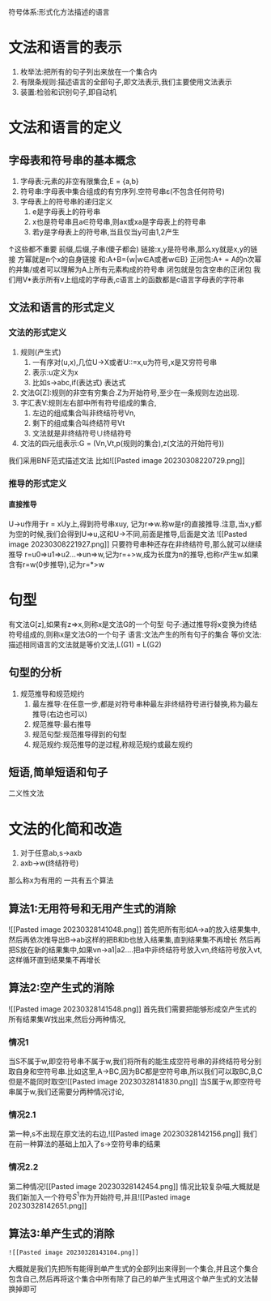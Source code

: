符号体系:形式化方法描述的语言
# 文法和语言的表示
1. 枚举法:把所有的句子列出来放在一个集合内
2. 有限条规则:描述语言的全部句子,即文法表示,我们主要使用文法表示
3. 装置:检验和识别句子,即自动机

# 文法和语言的定义
## 字母表和符号串的基本概念
1. 字母表:元素的非空有限集合,E = {a,b}
2. 符号串:字母表中集合组成的有穷序列.空符号串ε(不包含任何符号)
3. 字母表上的符号串的递归定义
	1. e是字母表上的符号串
	2. x也是符号串且a∈符号串,则ax或xa是字母表上的符号串
	3. 若y是字母表上的符号串,当且仅当y可由1,2产生

↑这些都不重要
前缀,后缀,子串(傻子都会)
链接:x,y是符号串,那么xy就是x,y的链接
方幂就是n个x的自身链接
和:A+B={w|w∈A或者w∈B}
正闭包:A+ = A的n次幂的并集/或者可以理解为A上所有元素构成的符号串
闭包就是包含空串的正闭包
我们用V\*表示所有v上组成的字母表,c语言上的函数都是c语言字母表的字符串

## 文法和语言的形式定义
### 文法的形式定义
1. 规则(产生式)
	1. 一有序对(u,x),几位U->X或者U::=x,u为符号,x是又穷符号串
	2. 表示:u定义为x
	3. 比如s->abc,if(表达式) 表达式
2. 文法G\[Z]:规则的非空有穷集合.Z为开始符号,至少在一条规则左边出现.
3. 字汇表V:规则左右部中所有符号组成的集合,
	1. 左边的组成集合叫非终结符号Vn,
	2. 剩下的组成集合叫终结符号Vt
	3. 文法就是非终结符号∪终结符号
4. 文法的四元组表示:G = (Vn,Vt,p(规则的集合),z(文法的开始符号))

我们采用BNF范式描述文法
比如![[Pasted image 20230308220729.png]]
### 推导的形式定义
#### 直接推导 
U->u作用于r = xUy上,得到符号串xuy, 记为r=>w.称w是r的直接推导.注意,当x,y都为空的时候,我们会得到U=>u,这和U->不同,前面是推导,后面是文法
![[Pasted image 20230308221927.png]]
只要符号串种还存在非终结符号,那么就可以继续推导
r=u0=>u1=>u2...=>un=>w,记为r=+>w,成为长度为n的推导,也称r产生w.如果含有r=w(0步推导),记为r=\*>w
# 句型
有文法G\[z],如果有z=>x,则称x是文法G的一个句型
句子:通过推导将x变换为终结符号组成的,则称x是文法G的一个句子
语言:文法产生的所有句子的集合
等价文法:描述相同语言的文法就是等价文法,L(G1) = L(G2)
## 句型的分析
1. 规范推导和规范规约
	1. 最左推导:在任意一步,都是对符号串种最左非终结符号进行替换,称为最左推导(右边也可以)
	2. 规范推导:最右推导
	3. 规范句型:规范推导得到的句型
	4. 规范规约:规范推导的逆过程,称规范规约或最左规约
## 短语,简单短语和句子
二义性文法
# 文法的化简和改造
1. 对于任意ab,s->axb 
2. axb->w(终结符号)

那么称x为有用的
一共有五个算法
## 算法1:无用符号和无用产生式的消除
![[Pasted image 20230328141048.png]]
首先把所有形如A->a的放入结果集中,然后再依次推导出B->ab这样的把B和b也放入结果集,直到结果集不再增长
然后再把S放在新的结果集中,如果vn->a1|a2....把a中非终结符号放入vn,终结符号放入vt,这样循环直到结果集不再增长
## 算法2:空产生式的消除
![[Pasted image 20230328141548.png]]
首先我们需要把能够形成空产生式的所有结果集W找出来,然后分两种情况,
### 情况1
当S不属于w,即空符号串不属于w,我们将所有的能生成空符号串的非终结符号分别取自身和空符号串.比如这里,A->BC,因为BC都是空符号串,所以我们可以取BC,B,C但是不能同时取空![[Pasted image 20230328141830.png]]
当S属于w,即空符号串属于w,我们还需要分两种情况讨论,
### 情况2.1
第一种,s不出现在原文法的右边,![[Pasted image 20230328142156.png]]
我们在前一种算法的基础上加入了s->空符号串的结果
### 情况2.2
第二种情况![[Pasted image 20230328142454.png]]
情况比较复杂喵,大概就是我们新加入一个符号$S^1$作为开始符号,并且![[Pasted image 20230328142651.png]]
## 算法3:单产生式的消除
	![[Pasted image 20230328143104.png]]
大概就是我们先把所有能得到单产生式的全部列出来得到一个集合,并且这个集合包含自己,然后再将这个集合中所有除了自己的单产生式用这个单产生式的文法替换掉即可